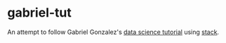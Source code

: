 # gabriel-tut

An attempt to follow Gabriel Gonzalez's [data science tutorial](https://github.com/Gabriel439/slides/blob/master/lambdaconf/data/data.md) using [stack](https://docs.haskellstack.org/en/stable/README/).
